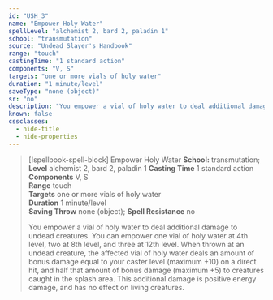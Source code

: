 ```yaml
---
id: "USH_3"
name: "Empower Holy Water"
spellLevel: "alchemist 2, bard 2, paladin 1"
school: "transmutation"
source: "Undead Slayer's Handbook"
range: "touch"
castingTime: "1 standard action"
components: "V, S"
targets: "one or more vials of holy water"
duration: "1 minute/level"
saveType: "none (object)"
sr: "no"
description: "You empower a vial of holy water to deal additional damage to undead creatures. You can empower one vial of holy water at 4th level, two at 8th level, and three at 12th level.  When thrown at an undead creature, the affected vial of holy water deals an amount of bonus damage equal to your caster level (maximum +10) on a direct hit, and half that amount of bonus damage (maximum +5) to creatures caught in the splash area. This additional damage is positive energy damage, and has no effect on living creatures."
known: false
cssclasses:
  - hide-title
  - hide-properties
---
```


> [!spellbook-spell-block] Empower Holy Water
> **School:** transmutation; **Level** alchemist 2, bard 2, paladin 1
> **Casting Time** 1 standard action  
> **Components** V, S  
> **Range** touch  
> **Targets** one or more vials of holy water  
> **Duration** 1 minute/level  
> **Saving Throw** none (object); **Spell Resistance** no
> 
> You empower a vial of holy water to deal additional damage to undead creatures. You can empower one vial of holy water at 4th level, two at 8th level, and three at 12th level.  When thrown at an undead creature, the affected vial of holy water deals an amount of bonus damage equal to your caster level (maximum +10) on a direct hit, and half that amount of bonus damage (maximum +5) to creatures caught in the splash area. This additional damage is positive energy damage, and has no effect on living creatures.